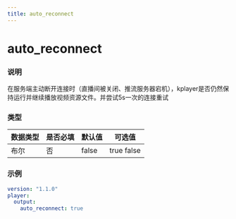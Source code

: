 ```yaml
---
title: auto_reconnect
---
```


auto_reconnect
===

### 说明
在服务端主动断开连接时（直播间被关闭、推流服务器宕机），kplayer是否仍然保持运行并继续播放视频资源文件。并尝试5s一次的连接重试

### 类型
| 数据类型 | 是否必填 | 默认值 | 可选值 |
|---|---|---|---|
| 布尔 | 否 | false | true false |

### 示例
```yaml {4}
version: "1.1.0"
player:
  output:
    auto_reconnect: true
```
